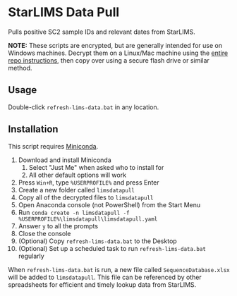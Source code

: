 # StarLIMS Data Pull

Pulls positive SC2 sample IDs and relevant dates from StarLIMS.

**NOTE:** These scripts are encrypted, but are generally intended for use on
Windows machines. Decrypt them on a Linux/Mac machine using the [entire repo
instructions](https://github.com/MillironX/sc2-sequencing/blob/master/README.md),
then copy over using a secure flash drive or similar method.

## Usage

Double-click `refresh-lims-data.bat` in any location.

## Installation

This script requires
[Miniconda](https://conda.io/en/master/miniconda.html#windows-installers).

1. Download and install Miniconda
    1. Select "Just Me" when asked who to install for
    2. All other default options will work
2. Press `Win+R`, type `%USERPROFILE%` and press Enter
3. Create a new folder called `limsdatapull`
4. Copy all of the decrypted files to `limsdatapull`
5. Open Anaconda console (not PowerShell) from the Start Menu
6. Run `conda create -n limsdatapull -f
   %USERPROFILE%\limsdatapull\limsdatapull.yaml`
7. Answer `y` to all the prompts
8. Close the console
9. (Optional) Copy `refresh-lims-data.bat` to the Desktop
10. (Optional) Set up a scheduled task to run `refresh-lims-data.bat` regularly

When `refresh-lims-data.bat` is run, a new file called `SequenceDatabase.xlsx`
will be added to `limsdatapull`. This file can be referenced by other
spreadsheets for efficient and timely lookup data from StarLIMS.
